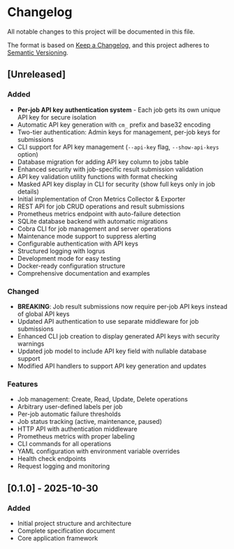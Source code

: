 # Changelog

All notable changes to this project will be documented in this file.

The format is based on [Keep a Changelog](https://keepachangelog.com/en/1.0.0/),
and this project adheres to [Semantic Versioning](https://semver.org/spec/v2.0.0.html).

## [Unreleased]

### Added
- **Per-job API key authentication system** - Each job gets its own unique API key for secure isolation
- Automatic API key generation with `cm_` prefix and base32 encoding
- Two-tier authentication: Admin keys for management, per-job keys for submissions
- CLI support for API key management (`--api-key` flag, `--show-api-keys` option)
- Database migration for adding API key column to jobs table
- Enhanced security with job-specific result submission validation
- API key validation utility functions with format checking
- Masked API key display in CLI for security (show full keys only in job details)
- Initial implementation of Cron Metrics Collector & Exporter
- REST API for job CRUD operations and result submissions
- Prometheus metrics endpoint with auto-failure detection
- SQLite database backend with automatic migrations
- Cobra CLI for job management and server operations
- Maintenance mode support to suppress alerting
- Configurable authentication with API keys
- Structured logging with logrus
- Development mode for easy testing
- Docker-ready configuration structure
- Comprehensive documentation and examples

### Changed
- **BREAKING**: Job result submissions now require per-job API keys instead of global API keys
- Updated API authentication to use separate middleware for job submissions
- Enhanced CLI job creation to display generated API keys with security warnings
- Updated job model to include API key field with nullable database support
- Modified API handlers to support API key generation and updates

### Features
- Job management: Create, Read, Update, Delete operations
- Arbitrary user-defined labels per job
- Per-job automatic failure thresholds
- Job status tracking (active, maintenance, paused)
- HTTP API with authentication middleware
- Prometheus metrics with proper labeling
- CLI commands for all operations
- YAML configuration with environment variable overrides
- Health check endpoints
- Request logging and monitoring

## [0.1.0] - 2025-10-30

### Added
- Initial project structure and architecture
- Complete specification document
- Core application framework

